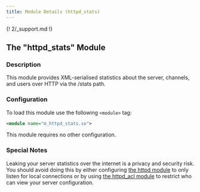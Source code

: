 ```yaml
---
title: Module Details (httpd_stats)
---
```


{! 2/_support.md !}

## The "httpd_stats" Module

### Description

This module provides XML-serialised statistics about the server, channels, and users over HTTP via the /stats path.

### Configuration

To load this module use the following `<module>` tag:

```xml
<module name="m_httpd_stats.so">
```

This module requires no other configuration.

### Special Notes

Leaking your server statistics over the internet is a privacy and security risk. You should avoid doing this by either configuring [the httpd module](/2/modules/httpd) to only listen for local connections or by using [the httpd_acl module](/2/modules/httpd_acl) to restrict who can view your server configuration.
